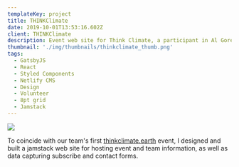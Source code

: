 ```yaml
---
templateKey: project
title: THINKClimate
date: 2019-10-01T13:53:16.602Z
client: THINKClimate
description: Event web site for Think Climate, a participant in Al Gore's 24 Hours of Reality, hosted in IBM London.
thumbnail: './img/thumbnails/thinkclimate_thumb.png'
tags:
  - GatsbyJS
  - React
  - Styled Components
  - Netlify CMS
  - Design
  - Volunteer
  - 8pt grid
  - Jamstack
---
```


![](/img/thinkclimate.png)

To coincide with our team's first [thinkclimate.earth](https://thinkclimate.earth/) event, I designed and built a jamstack web site for hosting event and team information, as well as data capturing subscribe and contact forms.

